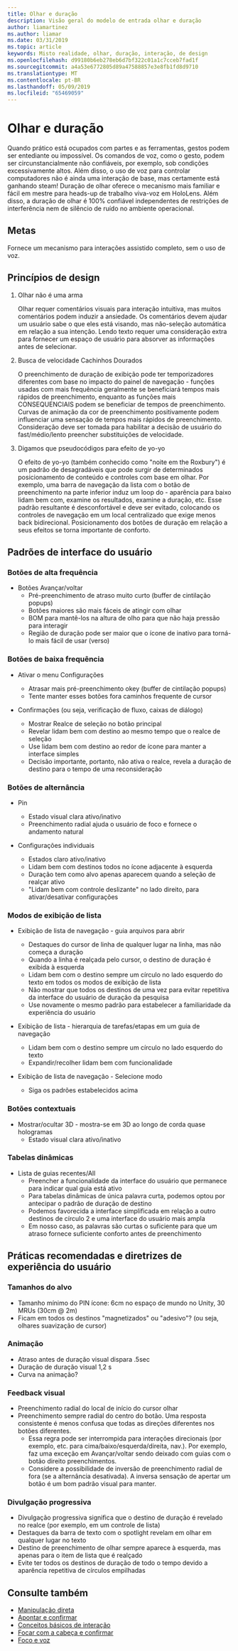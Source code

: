 ```yaml
---
title: Olhar e duração
description: Visão geral do modelo de entrada olhar e duração
author: liamartinez
ms.author: liamar
ms.date: 03/31/2019
ms.topic: article
keywords: Misto realidade, olhar, duração, interação, de design
ms.openlocfilehash: d99180b6eb278eb6d7bf322c01a1c7cceb7fad1f
ms.sourcegitcommit: a4a53e6772805d89a47588857e3e8fb1fd8d9710
ms.translationtype: MT
ms.contentlocale: pt-BR
ms.lasthandoff: 05/09/2019
ms.locfileid: "65469059"
---
```

# <a name="gaze-and-dwell"></a>Olhar e duração

Quando prático está ocupados com partes e as ferramentas, gestos podem ser entediante ou impossível.  Os comandos de voz, como o gesto, podem ser circunstancialmente não confiáveis, por exemplo, sob condições excessivamente altos.  Além disso, o uso de voz para controlar computadores não é ainda uma interação de base, mas certamente está ganhando steam!  Duração de olhar oferece o mecanismo mais familiar e fácil em mestre para heads-up de trabalho viva-voz em HoloLens.  Além disso, a duração de olhar é 100% confiável independentes de restrições de interferência nem de silêncio de ruído no ambiente operacional.

## <a name="goals"></a>Metas

Fornece um mecanismo para interações assistido completo, sem o uso de voz.

## <a name="design-principles"></a>Princípios de design

1. Olhar não é uma arma
    
    Olhar requer comentários visuais para interação intuitiva, mas muitos comentários podem induzir a ansiedade. Os comentários devem ajudar um usuário sabe o que eles está visando, mas não-seleção automática em relação a sua intenção. Lendo texto requer uma consideração extra para fornecer um espaço de usuário para absorver as informações antes de selecionar.
    
2. Busca de velocidade Cachinhos Dourados
    
    O preenchimento de duração de exibição pode ter temporizadores diferentes com base no impacto do painel de navegação - funções usadas com mais frequência geralmente se beneficiará tempos mais rápidos de preenchimento, enquanto as funções mais CONSEQUENCIAIS podem se beneficiar de tempos de preenchimento. Curvas de animação da cor de preenchimento positivamente podem influenciar uma sensação de tempos mais rápidos de preenchimento. Consideração deve ser tomada para habilitar a decisão de usuário do fast/médio/lento preencher substituições de velocidade.
    
3. Digamos que pseudocódigos para efeito de yo-yo

    O efeito de yo-yo (também conhecido como "noite em the Roxbury") é um padrão de desagradáveis que pode surgir de determinados posicionamento de conteúdo e controles com base em olhar. Por exemplo, uma barra de navegação da lista com o botão de preenchimento na parte inferior induz um loop do - aparência para baixo lidam bem com, examine os resultados, examine a duração, etc. Esse padrão resultante é desconfortável e deve ser evitado, colocando os controles de navegação em um local centralizado que exige menos back bidirecional. Posicionamento dos botões de duração em relação a seus efeitos se torna importante de conforto.

## <a name="ui-patterns"></a>Padrões de interface do usuário

### <a name="high-frequency-buttons"></a>Botões de alta frequência
    
* Botões Avançar/voltar
  * Pré-preenchimento de atraso muito curto (buffer de cintilação popups)
  * Botões maiores são mais fáceis de atingir com olhar
  * BOM para mantê-los na altura de olho para que não haja pressão para interagir
  * Região de duração pode ser maior que o ícone de inativo para torná-lo mais fácil de usar (verso)

### <a name="low-frequency-buttons"></a>Botões de baixa frequência
    
* Ativar o menu Configurações
  * Atrasar mais pré-preenchimento okey (buffer de cintilação popups)
  * Tente manter esses botões fora caminhos frequente de cursor

* Confirmações (ou seja, verificação de fluxo, caixas de diálogo)
  * Mostrar Realce de seleção no botão principal
  * Revelar lidam bem com destino ao mesmo tempo que o realce de seleção
  * Use lidam bem com destino ao redor de ícone para manter a interface simples
  * Decisão importante, portanto, não ativa o realce, revela a duração de destino para o tempo de uma reconsideração
        
### <a name="toggle-buttons"></a>Botões de alternância

* Pin
  * Estado visual clara ativo/inativo
  * Preenchimento radial ajuda o usuário de foco e fornece o andamento natural 

* Configurações individuais
  * Estados claro ativo/inativo
  * Lidam bem com destinos todos no ícone adjacente à esquerda
  * Duração tem como alvo apenas aparecem quando a seleção de realçar ativo
  * "Lidam bem com controle deslizante" no lado direito, para ativar/desativar configurações

### <a name="list-views"></a>Modos de exibição de lista

* Exibição de lista de navegação - guia arquivos para abrir
  * Destaques do cursor de linha de qualquer lugar na linha, mas não começa a duração
  * Quando a linha é realçada pelo cursor, o destino de duração é exibida à esquerda
  * Lidam bem com o destino sempre um círculo no lado esquerdo do texto em todos os modos de exibição de lista
  * Não mostrar que todos os destinos de uma vez para evitar repetitiva da interface do usuário de duração da pesquisa
  * Use novamente o mesmo padrão para estabelecer a familiaridade da experiência do usuário
        
* Exibição de lista - hierarquia de tarefas/etapas em um guia de navegação
  * Lidam bem com o destino sempre um círculo no lado esquerdo do texto
  * Expandir/recolher lidam bem com funcionalidade
        
* Exibição de lista de navegação - Selecione modo
  * Siga os padrões estabelecidos acima

### <a name="contextual-buttons"></a>Botões contextuais

* Mostrar/ocultar 3D - mostra-se em 3D ao longo de corda quase hologramas 
  * Estado visual clara ativo/inativo

### <a name="pivots"></a>Tabelas dinâmicas

* Lista de guias recentes/All
  * Preencher a funcionalidade da interface do usuário que permanece para indicar qual guia está ativo
  * Para tabelas dinâmicas de única palavra curta, podemos optou por antecipar o padrão de duração de destino
  * Podemos favorecida a interface simplificada em relação a outro destinos de círculo 2 e uma interface do usuário mais ampla
  * Em nosso caso, as palavras são curtas o suficiente para que um atraso fornece suficiente conforto antes de preenchimento


## <a name="ux-guidelines-and-best-practices"></a>Práticas recomendadas e diretrizes de experiência do usuário

### <a name="target-sizes"></a>Tamanhos do alvo

  * Tamanho mínimo do PIN ícone: 6cm no espaço de mundo no Unity, 30 MRUs (30cm @ 2m)
  * Ficam em todos os destinos "magnetizados" ou "adesivo"? (ou seja, olhares suavização de cursor)

### <a name="animation"></a>Animação

  * Atraso antes de duração visual dispara .5sec
  * Duração de duração visual 1,2 s
  * Curva na animação?

### <a name="visual-feedback"></a>Feedback visual

  * Preenchimento radial do local de início do cursor olhar
  * Preenchimento sempre radial do centro do botão. Uma resposta consistente é menos confusa que todas as direções diferentes nos botões diferentes. 
    * Essa regra pode ser interrompida para interações direcionais (por exemplo, etc. para cima/baixo/esquerda/direita, nav.). Por exemplo, faz uma exceção em Avançar/voltar sendo deixado com guias com o botão direito preenchimentos.
    * Considere a possibilidade de inversão de preenchimento radial de fora (se a alternância desativada). A inversa sensação de apertar um botão é um bom padrão visual para manter. 

### <a name="progressive-disclosure"></a>Divulgação progressiva

 * Divulgação progressiva significa que o destino de duração é revelado no realce (por exemplo, em um controle de lista)
 * Destaques da barra de texto com o spotlight revelam em olhar em qualquer lugar no texto
 * Destino de preenchimento de olhar sempre aparece à esquerda, mas apenas para o item de lista que é realçado
 * Evite ter todos os destinos de duração de todo o tempo devido a aparência repetitiva de círculos empilhadas
 
 ## <a name="see-also"></a>Consulte também
* [Manipulação direta](direct-manipulation.md)
* [Apontar e confirmar](point-and-commit.md)
* [Conceitos básicos de interação](interaction-fundamentals.md)
* [Focar com a cabeça e confirmar](gaze-and-commit.md)
* [Foco e voz](voice-design.md)
